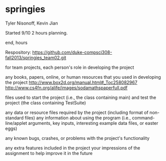 springies
=========
Tyler Nisonoff, Kevin Jian

Started 9/10
2 hours planning.

end, hours

Respository: https://github.com/duke-compsci308-fall2013/springies_team02.git

for team projects, each person's role in developing the project

any books, papers, online, or human resources that you used in developing the project
http://www.box2d.org/manual.html#_Toc258082967
http://www.cs4fn.org/alife/images/sodamathspaperfull.pdf

files used to start the project (i.e., the class containing main) and test the project (the class containing TestSuite)

any data or resource files required by the project (including format of non-standard files)
any information about using the program (i.e., command-line/applet arguments, key inputs, 
interesting example data files, or easter eggs)

any known bugs, crashes, or problems with the project's functionality

any extra features included in the project
your impressions of the assignment to help improve it in the future
